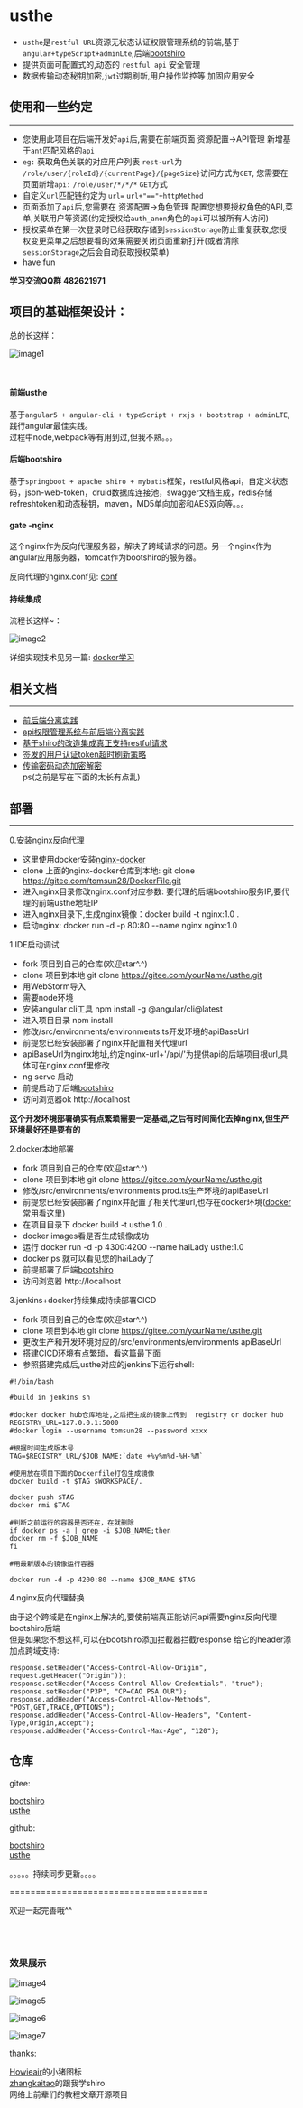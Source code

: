 # usthe

- ```usthe```是```restful URL```资源无状态认证权限管理系统的前端,基于```angular+typeScript+adminLte```,后端[bootshiro](https://gitee.com/tomsun28/bootshiro)  
- 提供页面可配置式的,动态的 ```restful api``` 安全管理  
- 数据传输动态秘钥加密,```jwt```过期刷新,用户操作监控等 加固应用安全  


## 使用和一些约定   
--------

- 您使用此项目在后端开发好```api```后,需要在前端页面 资源配置->API管理 新增基于```ant```匹配风格的```api``` 
- ```eg:``` 获取角色关联的对应用户列表 ```rest-url```为 ```/role/user/{roleId}/{currentPage}/{pageSize}```访问方式为```GET```, 您需要在页面新增```api:``` ```/role/user/*/*/*``` ```GET```方式
- 自定义```url```匹配链约定为 ```url=``` ```url+"=="+httpMethod```
- 页面添加了```api```后,您需要在 资源配置->角色管理 配置您想要授权角色的API,菜单,关联用户等资源(约定授权给```auth_anon```角色的```api```可以被所有人访问)
- 授权菜单在第一次登录时已经获取存储到```sessionStorage```防止重复获取,您授权变更菜单之后想要看的效果需要关闭页面重新打开(或者清除```sessionStorage```之后会自动获取授权菜单)
- have fun  

**学习交流QQ群**  **482621971**


## 项目的基础框架设计：  

总的长这样：  

![image1](/image/image1.PNG)  

<br>

#### 前端usthe  

基于```angular5 + angular-cli + typeScript + rxjs + bootstrap + adminLTE```,践行angular最佳实践。  
过程中node,webpack等有用到过,但我不熟。。。

#### 后端bootshiro  

基于```springboot + apache shiro + mybatis```框架，restful风格api，自定义状态码，json-web-token，druid数据库连接池，swagger文档生成，redis存储refreshtoken和动态秘钥，maven，MD5单向加密和AES双向等。。。  

#### gate -nginx  

这个nginx作为反向代理服务器，解决了跨域请求的问题。另一个nginx作为angular应用服务器，tomcat作为bootshiro的服务器。  

反向代理的nginx.conf见: [conf](https://github.com/tomsun28/DockerFile/blob/master/nginx/nginx.conf)  

#### 持续集成  

流程长这样~：    

![image2](/image/image2.PNG)  

详细实现技术见另一篇:  [docker学习](https://segmentfault.com/a/1190000013088818)  



## 相关文档  
--------

- [前后端分离实践](https://segmentfault.com/blog/tomsun28)  
- [api权限管理系统与前后端分离实践](https://segmentfault.com/a/1190000014368885)  
- [基于shiro的改造集成真正支持restful请求](https://segmentfault.com/a/1190000014545172)   
- [签发的用户认证token超时刷新策略](https://segmentfault.com/a/1190000014545422)  
- [传输密码动态加密解密](https://segmentfault.com/a/1190000014544933)  
ps(之前是写在下面的太长有点乱)   



## 部署  
--------
0.安装nginx反向代理  

- 这里使用docker安装[nginx-docker](https://github.com/tomsun28/DockerFile/tree/master/nginx)
- clone 上面的nginx-docker仓库到本地: git clone https://gitee.com/tomsun28/DockerFile.git
- 进入nginx目录修改nginx.conf对应参数: 要代理的后端bootshiro服务IP,要代理的前端usthe地址IP
- 进入nginx目录下,生成nginx镜像：docker build -t nginx:1.0 .
- 启动nginx: docker run -d -p 80:80 --name nginx nginx:1.0


1.IDE启动调试  

- fork 项目到自己的仓库(欢迎star^.^)  
- clone 项目到本地 git clone https://gitee.com/yourName/usthe.git
- 用WebStorm导入
- 需要node环境
- 安装angular cli工具 npm install -g @angular/cli@latest
- 进入项目目录 npm install
- 修改/src/environments/environments.ts开发环境的apiBaseUrl
- 前提您已经安装部署了nginx并配置相关代理url
- apiBaseUrl为nginx地址,约定nginx-url+'/api/'为提供api的后端项目根url,具体可在nginx.conf里修改
- ng serve 启动 
- 前提启动了后端[bootshiro](https://github.com/tomsun28/bootshiro)
- 访问浏览器ok http://localhost

**这个开发环境部署确实有点繁琐需要一定基础,之后有时间简化去掉nginx,但生产环境最好还是要有的**

2.docker本地部署  

- fork 项目到自己的仓库(欢迎star^.^)  
- clone 项目到本地 git clone https://gitee.com/yourName/usthe.git
- 修改/src/environments/environments.prod.ts生产环境的apiBaseUrl
- 前提您已经安装部署了nginx并配置了相关代理url,也存在docker环境([docker常用看这里](https://segmentfault.com/a/1190000013088818))
- 在项目目录下 docker build -t usthe:1.0 . 
- docker images看是否生成镜像成功
- 运行 docker run -d -p 4300:4200 --name haiLady usthe:1.0
- docker ps 就可以看见您的haiLady了
- 前提部署了后端[bootshiro](https://github.com/tomsun28/bootshiro)
- 访问浏览器 http://localhost

3.jenkins+docker持续集成持续部署CICD  

- fork 项目到自己的仓库(欢迎star^.^)  
- clone 项目到本地 git clone https://gitee.com/yourName/usthe.git
- 更改生产和开发环境对应的/src/environments/environments  apiBaseUrl
- 搭建CICD环境有点繁琐，[看这篇最下面](https://segmentfault.com/a/1190000013088818)
- 参照搭建完成后,usthe对应的jenkins下运行shell:
````
#!/bin/bash

#build in jenkins sh

#docker docker hub仓库地址,之后把生成的镜像上传到  registry or docker hub
REGISTRY_URL=127.0.0.1:5000
#docker login --username tomsun28 --password xxxx

#根据时间生成版本号
TAG=$REGISTRY_URL/$JOB_NAME:`date +%y%m%d-%H-%M`

#使用放在项目下面的Dockerfile打包生成镜像
docker build -t $TAG $WORKSPACE/.

docker push $TAG
docker rmi $TAG

#判断之前运行的容器是否还在，在就删除
if docker ps -a | grep -i $JOB_NAME;then
docker rm -f $JOB_NAME
fi

#用最新版本的镜像运行容器

docker run -d -p 4200:80 --name $JOB_NAME $TAG

````

4.nginx反向代理替换  

由于这个跨域是在nginx上解决的,要使前端真正能访问api需要nginx反向代理bootshiro后端  
但是如果您不想这样,可以在bootshiro添加拦截器拦截response 给它的header添加点跨域支持:
````
response.setHeader("Access-Control-Allow-Origin", request.getHeader("Origin"));
response.setHeader("Access-Control-Allow-Credentials", "true");
response.setHeader("P3P", "CP=CAO PSA OUR");
response.addHeader("Access-Control-Allow-Methods", "POST,GET,TRACE,OPTIONS");
response.addHeader("Access-Control-Allow-Headers", "Content-Type,Origin,Accept");
response.addHeader("Access-Control-Max-Age", "120");

````

## 仓库 

gitee:   

[bootshiro](https://gitee.com/tomsun28/bootshiro)   
[usthe](https://gitee.com/tomsun28/usthe) 
 
github:  

[bootshiro](https://github.com/tomsun28/bootshiro)   
[usthe](https://github.com/tomsun28/usthe)  
         


。。。。。持续同步更新。。。。

======================================

欢迎一起完善哦^^  

<br>
<br>

### 效果展示  

![image4](/image/image4.PNG)   

![image5](/image/image5.PNG)   

![image6](/image/image6.PNG)   

![image7](/image/image7.PNG)   




thanks:  

[Howieair](http://iconfont.cn/user/detail?spm=a313x.7781069.0.d214f71f6&uid=187147)的小猪图标  
[zhangkaitao](http://jinnianshilongnian.iteye.com/blog/2018936)的跟我学shiro   
网络上前辈们的教程文章开源项目


<br>
<br>
